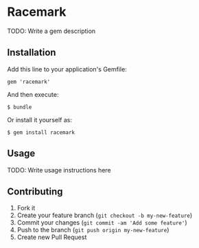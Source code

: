 # Racemark

TODO: Write a gem description

## Installation

Add this line to your application's Gemfile:

    gem 'racemark'

And then execute:

    $ bundle

Or install it yourself as:

    $ gem install racemark

## Usage

TODO: Write usage instructions here

## Contributing

1. Fork it
2. Create your feature branch (`git checkout -b my-new-feature`)
3. Commit your changes (`git commit -am 'Add some feature'`)
4. Push to the branch (`git push origin my-new-feature`)
5. Create new Pull Request
